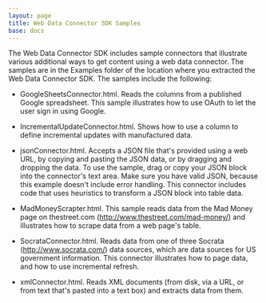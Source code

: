```yaml
---
layout: page
title: Web Data Connector SDK Samples
base: docs
---
```


The Web Data Connector SDK includes sample connectors that illustrate
various additional ways to get content using a web data connector. The
samples are in the Examples folder of the location where you extracted
the Web Data Connector SDK. The samples include the following:

-   GoogleSheetsConnector.html. Reads the columns from a published
    Google spreadsheet. This sample illustrates how to use OAuth to let
    the user sign in using Google.

-   IncrementalUpdateConnector.html. Shows how to use a column to define
    incremental updates with manufactured data.

-   jsonConnector.html. Accepts a JSON file that's provided using a web
    URL, by copying and pasting the JSON data, or by dragging and
    dropping the data. To use the sample, drag or copy your JSON block
    into the connector's text area. Make sure you have valid JSON,
    because this example doesn't include error handling. This connector
    includes code that uses heuristics to transform a JSON block into
    table data.

-   MadMoneyScrapter.html. This sample reads data from the Mad Money
    page on thestreet.com (http://www.thestreet.com/mad-money/) and
    illustrates how to scrape data from a web page's table.

-   SocrataConnector.html. Reads data from one of three
    Socrata (http://www.socrata.com/) data sources, which are data
    sources for US government information. This connector illustrates
    how to page data, and how to use incremental refresh.

-   xmlConnector.html. Reads XML documents (from disk, via a URL, or
    from text that's pasted into a text box) and extracts data
    from them.


